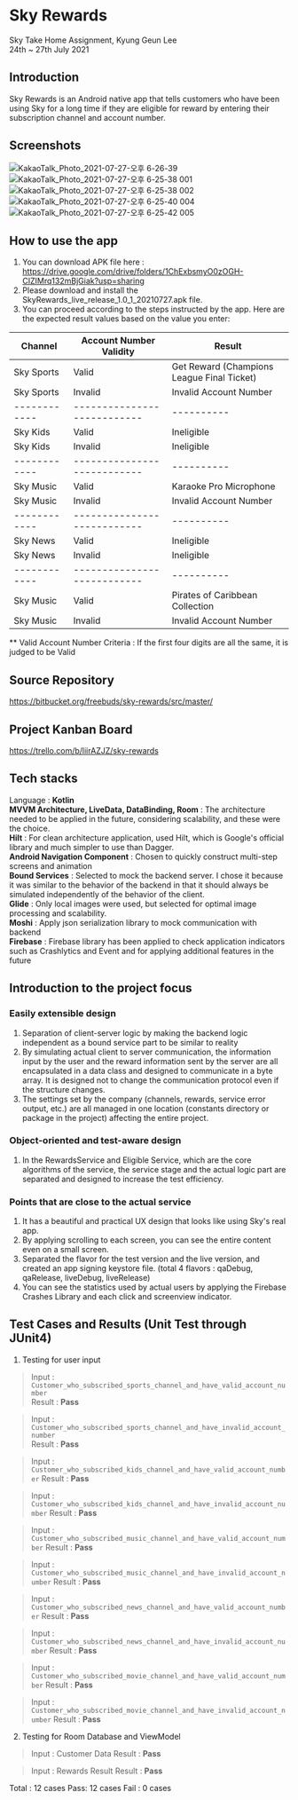 # Sky Rewards

Sky Take Home Assignment, Kyung Geun Lee  
24th ~ 27th July 2021  

## Introduction
Sky Rewards is an Android native app that tells customers who have been using Sky for a long time if they are eligible for reward by entering their subscription channel and account number.  

## Screenshots

![KakaoTalk_Photo_2021-07-27-오후 6-26-39](https://user-images.githubusercontent.com/7823937/127200179-204de78a-1e00-4f3b-9f43-1afc2afdf4f2.jpeg) ![KakaoTalk_Photo_2021-07-27-오후 6-25-38 001](https://user-images.githubusercontent.com/7823937/127200213-8dd7870d-9607-4c34-8c0c-7304203879ea.jpeg) ![KakaoTalk_Photo_2021-07-27-오후 6-25-38 002](https://user-images.githubusercontent.com/7823937/127200378-6e8dc2df-4cc0-4bc5-b797-a4ddbf7759c3.jpeg)  
![KakaoTalk_Photo_2021-07-27-오후 6-25-40 004](https://user-images.githubusercontent.com/7823937/127200411-38aac5f9-3e4d-4f3f-a048-124caab68e6c.jpeg) ![KakaoTalk_Photo_2021-07-27-오후 6-25-42 005](https://user-images.githubusercontent.com/7823937/127200439-da147337-5f52-4645-ad9d-a18c11b7a9e6.jpeg)


## How to use the app
1. You can download APK file here : https://drive.google.com/drive/folders/1ChExbsmyO0zOGH-CIZIMrq132mBjGiak?usp=sharing  
2. Please download and install the SkyRewards_live_release_1.0_1_20210727.apk file.  
3. You can proceed according to the steps instructed by the app. Here are the expected result values based on the value you enter:  

Channel | Account Number Validity | Result
------------ | ---------------------|----------
Sky Sports | Valid | Get Reward (Champions League Final Ticket)
Sky Sports | Invalid | Invalid Account Number
------------ | ---------------------------|----------
Sky Kids | Valid | Ineligible
Sky Kids | Invalid | Ineligible
------------ | ---------------------------|----------
Sky Music | Valid | Karaoke Pro Microphone
Sky Music | Invalid | Invalid Account Number
------------ | ---------------------------|----------
Sky News | Valid | Ineligible
Sky News | Invalid | Ineligible
------------ | ---------------------------|----------
Sky Music | Valid | Pirates of Caribbean Collection
Sky Music | Invalid | Invalid Account Number
   
** Valid Account Number Criteria : If the first four digits are all the same, it is judged to be Valid    


## Source Repository
https://bitbucket.org/freebuds/sky-rewards/src/master/  
## Project Kanban Board
https://trello.com/b/liirAZJZ/sky-rewards  
  
## Tech stacks

Language : **Kotlin**  
**MVVM Architecture, LiveData, DataBinding, Room** : The architecture needed to be applied in the future, considering scalability, and these were the choice.  
**Hilt** : For clean architecture application, used Hilt, which is Google's official library and much simpler to use than Dagger.  
**Android Navigation Component** : Chosen to quickly construct multi-step screens and animation  
**Bound Services** : Selected to mock the backend server. I chose it because it was similar to the behavior of the backend in that it should always be simulated independently of the behavior of the client.  
**Glide** : Only local images were used, but selected for optimal image processing and scalability.  
**Moshi** : Apply json serialization library to mock communication with backend  
**Firebase** : Firebase library has been applied to check application indicators such as Crashlytics and Event and for applying additional features in the future  


## Introduction to the project focus
### Easily extensible design
1. Separation of client-server logic by making the backend logic independent as a bound service part to be similar to reality
2. By simulating actual client to server communication, the information input by the user and the reward information sent by the server are all encapsulated in a data class and designed to communicate in a byte array. It is designed not to change the communication protocol even if the structure changes.
3. The settings set by the company (channels, rewards, service error output, etc.) are all managed in one location (constants directory or package in the project) affecting the entire project.      
### Object-oriented and test-aware design
1. In the RewardsService and Eligible Service, which are the core algorithms of the service, the service stage and the actual logic part are separated and designed to increase the test efficiency.      
### Points that are close to the actual service
1. It has a beautiful and practical UX design that looks like using Sky's real app.
2. By applying scrolling to each screen, you can see the entire content even on a small screen.
3. Separated the flavor for the test version and the live version, and created an app signing keystore file. (total 4 flavors : qaDebug, qaRelease, liveDebug, liveRelease)
4. You can see the statistics used by actual users by applying the Firebase Crashes Library and each click and screenview indicator.


## Test Cases and Results (Unit Test through JUnit4)
1. Testing for user input

> Input : `Customer_who_subscribed_sports_channel_and_have_valid_account_number`  
> Result : **Pass**  
    
> Input : `Customer_who_subscribed_sports_channel_and_have_invalid_account_number`  
> Result : **Pass**
      
> Input : `Customer_who_subscribed_kids_channel_and_have_valid_account_number`
> Result : **Pass**
      
> Input : `Customer_who_subscribed_kids_channel_and_have_invalid_account_number`
> Result : **Pass**
      
> Input : `Customer_who_subscribed_music_channel_and_have_valid_account_number`
> Result : **Pass**
      
> Input : `Customer_who_subscribed_music_channel_and_have_invalid_account_number`
> Result : **Pass**
      
> Input : `Customer_who_subscribed_news_channel_and_have_valid_account_number`
> Result : **Pass**
      
> Input : `Customer_who_subscribed_news_channel_and_have_invalid_account_number`
> Result : **Pass**
      
> Input : `Customer_who_subscribed_movie_channel_and_have_valid_account_number`
> Result : **Pass**
      
> Input : `Customer_who_subscribed_movie_channel_and_have_invalid_account_number`
> Result : **Pass**
      
2. Testing for Room Database and ViewModel
      
> Input : Customer Data
> Result : **Pass**
      
> Input : Rewards Result
> Result : **Pass**
      
Total : 12 cases 
Pass: 12 cases
Fail : 0 cases
  